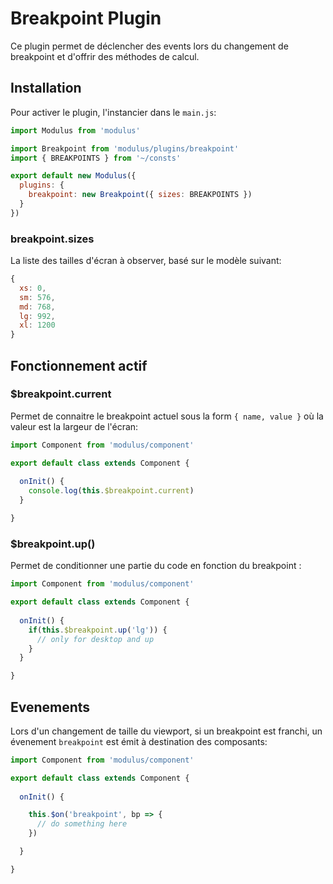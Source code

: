 # Breakpoint Plugin

Ce plugin permet de déclencher des events lors du changement de breakpoint et d'offrir des méthodes de calcul.

## Installation

Pour activer le plugin, l'instancier dans le `main.js`:

```js
import Modulus from 'modulus'

import Breakpoint from 'modulus/plugins/breakpoint'
import { BREAKPOINTS } from '~/consts'

export default new Modulus({
  plugins: {
    breakpoint: new Breakpoint({ sizes: BREAKPOINTS })
  }
})
```

### breakpoint.sizes

La liste des tailles d'écran à observer, basé sur le modèle suivant:

```js
{
  xs: 0,
  sm: 576,
  md: 768,
  lg: 992,
  xl: 1200
}
```


## Fonctionnement actif

### $breakpoint.current

Permet de connaitre le breakpoint actuel sous la form `{ name, value }` où la valeur est la largeur de l'écran:

```js
import Component from 'modulus/component'

export default class extends Component {
  
  onInit() {
    console.log(this.$breakpoint.current)
  }

}
```

### $breakpoint.up()

Permet de conditionner une partie du code en fonction du breakpoint :

```js
import Component from 'modulus/component'

export default class extends Component {
  
  onInit() {
    if(this.$breakpoint.up('lg')) {
      // only for desktop and up
    }
  }

}
```


## Evenements

Lors d'un changement de taille du viewport, si un breakpoint est franchi, un évenement `breakpoint` est émit à destination des composants:

```js
import Component from 'modulus/component'

export default class extends Component {
  
  onInit() {

    this.$on('breakpoint', bp => {
      // do something here
    })

  }

}
```